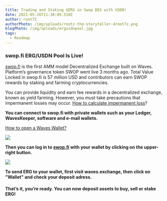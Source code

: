 ```yaml
---
title: Trading and Staking $ERG in Swop DEX with USDN!
date: 2021-05-26T11:38:09.510Z
author: root7Z
authorPhoto: /img/uploads/rootz-the-storyteller-4root7z.png
blogPhoto: /img/uploads/ergusdnpool.jpg
tags:
  - Roadmap
---
```

<!--StartFragment-->



### swop.fi ERG/USDN Pool Is Live!



[swop.fi](https://swop.fi/) is the first AMM model Decentralized Exchange built on Waves. Platform’s governance token SWOP went live 3 months ago. Total Value Locked in swop.fi is 57 million USD and contributors can earn SWOP rewards by staking and farming cryptocurrencies.



You can provide liquidity and earn fee rewards in a decentralized exchange, known as yield farming. However, you must take precautions that impermanent losses may occur. [How to calculate impermanent loss](https://defiyield.info/advanced-impermanent-loss-calculator)?



**You can connect to swop.fi with private wallets such as your Ledger, WavesKeeper, software and e-mail wallets.**



[How to open a Waves Wallet?](https://waves.exchange/sign-up/)

![](https://lh5.googleusercontent.com/87jiSYNZI8DGNsrHsHH7phbQrvF6rQMLgQw9XRTHUBKv2t1_PsMc1XG1EIgwnK-FZdnUUIavWKjWmLkxB8FMRDSbHQNcQ6L4T_VKLeXa9BlBI4ZLW1VwhFNQr84FU1pSrrrTyl4l)



**Then you can log in to [swop.fi](http://swop.fi) with your wallet by clicking on the upper-right button.**



![](https://lh6.googleusercontent.com/LahtsFWxwKKje9393AW4WcnX4TBIC9ivTC6LaUggBngkOtdIf1KGt5AuuHkhXPHDL2jBff5TeX7u41G3ojI6wS9XdPxkXd7drpefWoRbPC3WPxlzBjmirfgXxgHp6iljJo1fSrjj)

**To send ERG to your wallet, first visit waves.exchange, then click on "Wallet" and check your deposit adress.**

#### That’s it, you’re ready. You can now deposit assets to buy, sell or stake ERG! 



<!--EndFragment-->